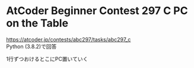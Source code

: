# AtCoder Beginner Contest 297 C PC on the Table  
https://atcoder.jp/contests/abc297/tasks/abc297_c  
Python (3.8.2)で回答  

1行ずつおけるとこにPC置いていく
